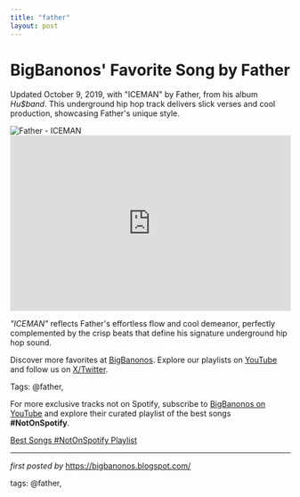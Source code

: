 ```yaml
---
title: "father"
layout: post
---
```

<!-- Post Title -->
<h1 >BigBanonos' Favorite Song by Father</h1> <!-- Introductory Text -->
<p >Updated October 9, 2019, with "ICEMAN" by Father, from his album <em>Hu$band</em>. This underground hip hop track delivers slick verses and cool production, showcasing Father's unique style.</p> <!-- Featured Image -->
<div > <img src="https://i.ytimg.com/vi/_2H3TFVZPoA/mqdefault.jpg" alt="Father - ICEMAN" />
</div> <!-- YouTube Video Embed -->
<div > <iframe width="100%" height="315" src="https://www.youtube.com/embed/_2H3TFVZPoA" title="Father - ICEMAN (Official Video)" frameborder="0" allow="accelerometer; autoplay; clipboard-write; encrypted-media; gyroscope; picture-in-picture; web-share" referrerpolicy="strict-origin-when-cross-origin" allowfullscreen></iframe>
</div> <!-- Song Information -->
<div > <p><em>"ICEMAN"</em> reflects Father's effortless flow and cool demeanor, perfectly complemented by the crisp beats that define his signature underground hip hop sound.</p>
</div> <!-- Footer Links -->
<div > <p>Discover more favorites at <a href="https://bigbanonos.blogspot.com/" target="_blank">BigBanonos</a>. Explore our playlists on <a href="https://www.youtube.com/@BigBanonos" target="_blank">YouTube</a> and follow us on <a href="https://x.com/bigbanonos" target="_blank">X/Twitter</a>.</p>
</div> <!-- Tags -->
<p >Tags: @father,</p>


<!--Subscribe and Playlist Links-->
<div>
    <p>For more exclusive tracks not on Spotify, subscribe to <a href="https://www.youtube.com/@BigBanonos" target="_blank">BigBanonos on YouTube</a> and explore their curated playlist of the best songs <strong>#NotOnSpotify</strong>.</p>
    <p><a href="https://www.youtube.com/playlist?list=PLtuNtuTatqI0kFahUCbtbfenC_ET5O_tr" target="_blank">Best Songs #NotOnSpotify Playlist<br /></a></p></div>

<hr />

<p><em>first posted by</em> <a href="https://bigbanonos.blogspot.com/" rel="noopener" target="_new">https://bigbanonos.blogspot.com/</a></p>

<p>tags: @father,</p>
